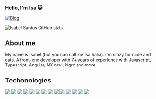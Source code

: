  
 ### Hello, I'm Isa 😺

[![Blog](https://img.shields.io/badge/LinkedIn-0077B5?style=for-the-badge&logo=linkedin&logoColor=white)](https://www.linkedin.com/in/isabel-santos-ti/)

![Isabel Santos GitHub stats](https://github-readme-stats.vercel.app/api?username=IsabelSantosss&show_icons=true&theme=dracula)

## About me
<div>
  My name is Isabel (but you can call me Isa haha). I'm crazy for code and cats. A front-end developer with 7+ years of experience with Javascript, Typescript, Angular, NX nrwl, Ngrx and more.
</div>

## Techonologies  

<div>
   <img src="https://img.shields.io/badge/HTML5-E34F26?style=for-the-badge&logo=html5&logoColor=white"/>
   <img src="https://img.shields.io/badge/CSS3-1572B6?style=for-the-badge&logo=css3&logoColor=white"/>
   <img src="https://img.shields.io/badge/Sass-CC6699?style=for-the-badge&logo=sass&logoColor=white"/>
   <img src="https://img.shields.io/badge/JavaScript-F7DF1E?style=for-the-badge&logo=javascript&logoColor=black"/>
   <img src="https://img.shields.io/badge/TypeScript-007ACC?style=for-the-badge&logo=typescript&logoColor=white"/>
   <img src="https://img.shields.io/badge/Angular-DD0031?style=for-the-badge&logo=angular&logoColor=white"/>
   <img src="https://img.shields.io/badge/workspace-143157?style=for-the-badge&logo=NX&logoColor=white"/> 
   <img src="https://img.shields.io/badge/d3.js-F9A03C?style=for-the-badge&logo=d3.js&logoColor=white"/>
   <img src="https://img.shields.io/badge/Tailwind_CSS-38B2AC?style=for-the-badge&logo=tailwind-css&logoColor=white"/>
   <img src="https://img.shields.io/badge/Jest-323330?style=for-the-badge&logo=Jest&logoColor=white"/>
   <img src="https://img.shields.io/badge/Cypress-17202C?style=for-the-badge&logo=cypress&logoColor=white"/>
   <img src="https://img.shields.io/badge/React-20232A?style=for-the-badge&logo=react&logoColor=61DAFB"/>
   <img src="https://img.shields.io/badge/React_Native-20232A?style=for-the-badge&logo=react&logoColor=61DAFB"/>
   <img src="https://img.shields.io/badge/Redux-593D88?style=for-the-badge&logo=redux&logoColor=white"/>
</div>
